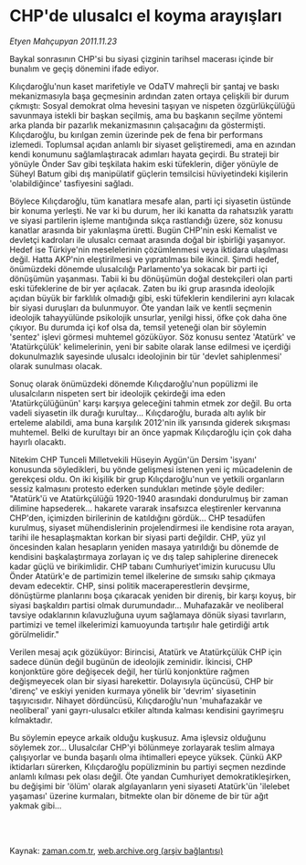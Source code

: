 # CHP'de ulusalcı el koyma arayışları

*Etyen Mahçupyan 2011.11.23*

<td class="columnist-detail">
<p>Baykal sonrasının CHP'si bu siyasi çizginin tarihsel macerası içinde bir bunalım ve geçiş dönemini ifade ediyor.</p>
<p>
<div id="haberMetinDiv">
<p>Kılıçdaroğlu'nun kaset marifetiyle ve OdaTV mahreçli bir şantaj ve baskı mekanizmasıyla başa geçmesinin ardından zaten ortaya çelişkili bir durum çıkmıştı: Sosyal demokrat olma hevesini taşıyan ve nispeten özgürlükçülüğü savunmaya istekli bir başkan seçilmiş, ama bu başkanın seçilme yöntemi arka planda bir pazarlık mekanizmasının çalışacağını da göstermişti. Kılıçdaroğlu, bu kırılgan zemin üzerinde pek de fena bir performans izlemedi. Toplumsal açıdan anlamlı bir siyaset geliştiremedi, ama en azından kendi konumunu sağlamlaştıracak adımları hayata geçirdi. Bu strateji bir yönüyle Önder Sav gibi teşkilata hakim eski tüfeklerin, diğer yönüyle de Süheyl Batum gibi dış manipülatif güçlerin temsilcisi hüviyetindeki kişilerin 'olabildiğince' tasfiyesini sağladı.
<p>Böylece Kılıçdaroğlu, tüm kanatlara mesafe alan, parti içi siyasetin üstünde bir konuma yerleşti. Ne var ki bu durum, her iki kanatta da rahatsızlık yarattı ve siyasi partilerin işleme mantığında sıkça rastlandığı üzere, söz konusu kanatlar arasında bir yakınlaşma üretti. Bugün CHP'nin eski Kemalist ve devletçi kadroları ile ulusalcı cemaat arasında doğal bir işbirliği yaşanıyor. Hedef ise Türkiye'nin meselelerinin çözümlenmesi veya iktidara ulaşılması değil. Hatta AKP'nin eleştirilmesi ve yıpratılması bile ikincil. Şimdi hedef, önümüzdeki dönemde ulusalcılığı Parlamento'ya sokacak bir parti içi dönüşümün yaşanması. Tabii ki bu dönüşümün doğal destekçileri olan parti eski tüfeklerine de bir yer açılacak. Zaten bu iki grup arasında ideolojik açıdan büyük bir farklılık olmadığı gibi, eski tüfeklerin kendilerini ayrı kılacak bir siyasi duruşları da bulunmuyor. Öte yandan laik ve kentli seçmenin ideolojik tahayyülünde psikolojik unsurlar, yenilgi hissi, öfke çok daha öne çıkıyor. Bu durumda içi kof olsa da, temsil yeteneği olan bir söylemin 'sentez' işlevi görmesi muhtemel gözüküyor. Söz konusu sentez 'Atatürk' ve 'Atatürkçülük' kelimelerinin, yeni bir sabite olarak lanse edilmesi ve içerdiği dokunulmazlık sayesinde ulusalcı ideolojinin bir tür 'devlet sahiplenmesi' olarak sunulması olacak.
<p>Sonuç olarak önümüzdeki dönemde Kılıçdaroğlu'nun popülizmi ile ulusalcıların nispeten sert bir ideolojik çekirdeği ima eden 'Atatürkçülüğünün' karşı karşıya geleceğini tahmin etmek zor değil. Bu orta vadeli siyasetin ilk durağı kurultay... Kılıçdaroğlu, burada altı aylık bir erteleme alabildi, ama buna karşılık 2012'nin ilk yarısında giderek sıkışması muhtemel. Belki de kurultayı bir an önce yapmak Kılıçdaroğlu için çok daha hayırlı olacaktı.
<p>Nitekim CHP Tunceli Milletvekili Hüseyin Aygün'ün Dersim 'isyanı' konusunda söyledikleri, bu yönde gelişmesi istenen yeni iç mücadelenin de gerekçesi oldu. On iki kişilik bir grup Kılıçdaroğlu'nun ve yetkili organların sessiz kalmasını protesto ederken sundukları metinde şöyle dediler: "Atatürk'ü ve Atatürkçülüğü 1920-1940 arasındaki dondurulmuş bir zaman dilimine hapsederek... hakarete vararak insafsızca eleştirenler kervanına CHP'den, içimizden birilerinin de katıldığını gördük... CHP tesadüfen kurulmuş, siyaset mühendislerinin projelendirmesi ile kendisine rota arayan, tarihi ile hesaplaşmaktan korkan bir siyasi parti değildir. CHP, yüz yıl öncesinden kalan hesapların yeniden masaya yatırıldığı bu dönemde de kendisini başkalaştırmaya zorlayan iç ve dış talep sahiplerine direnecek kadar güçlü ve birikimlidir. CHP tabanı Cumhuriyet'imizin kurucusu Ulu Önder Atatürk'e de partimizin temel ilkelerine de sımsıkı sahip çıkmaya devam edecektir. CHP, sinsi politik maceraperestlerin devşirme, dönüştürme planlarını boşa çıkaracak yeniden bir direniş, bir karşı koyuş, bir siyasi başkaldırı partisi olmak durumundadır... Muhafazakâr ve neoliberal tavsiye odaklarının kılavuzluğuna uyum sağlamaya dönük siyasi tavırların, partimizi ve temel ilkelerimizi kamuoyunda tartışılır hale getirdiği artık görülmelidir."
<p>Verilen mesaj açık gözüküyor: Birincisi, Atatürk ve Atatürkçülük CHP için sadece dünün değil bugünün de ideolojik zeminidir. İkincisi, CHP konjonktüre göre değişecek değil, her türlü konjonktüre rağmen değişmeyecek olan bir siyasi harekettir. Dolayısıyla üçüncüsü, CHP bir 'direnç' ve eskiyi yeniden kurmaya yönelik bir 'devrim' siyasetinin taşıyıcısıdır. Nihayet dördüncüsü, Kılıçdaroğlu'nun 'muhafazakâr ve neoliberal' yani gayrı-ulusalcı etkiler altında kalması kendisini gayrimeşru kılmaktadır. 
<p>Bu söylemin epeyce arkaik olduğu kuşkusuz. Ama işlevsiz olduğunu söylemek zor... Ulusalcılar CHP'yi bölünmeye zorlayarak teslim almaya çalışıyorlar ve bunda başarılı olma ihtimalleri epeyce yüksek. Çünkü AKP iktidarları sürerken, Kılıçdaroğlu popülizminin bu partiyi seçmen nezdinde anlamlı kılması pek olası değil. Öte yandan Cumhuriyet demokratikleşirken, bu değişimi bir 'ölüm' olarak algılayanların yeni siyaseti Atatürk'ün 'ilelebet yaşaması' üzerine kurmaları, bitmekte olan bir döneme de bir tür ağıt yakmak gibi... </p></p></p></p></p></p></div>
</p>


<p><br>
		 </br></p></td>

Kaynak: [zaman.com.tr](http://zaman.com.tr/yazar.do?yazino=1205331), [web.archive.org (arşiv bağlantısı)](http://web.archive.org/web/20120126030113/http://www.zaman.com.tr/yazar.do?yazino=1205331)
